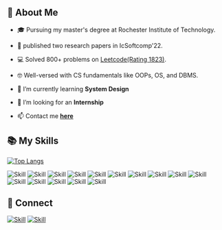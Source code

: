 

## 🧔 About Me

- 🎓 Pursuing my master's degree at Rochester Institute of Technology.
- 📝 published two research papers in IcSoftcomp'22.
- 💻 Solved 800+ problems on [Leetcode(Rating 1823)](https://leetcode.com/u/N0ooobmaster69/).
- 🤓 Well-versed with CS fundamentals like OOPs, OS, and DBMS.
  
- 🌱 I’m currently learning **System Design**

- 👯 I’m looking for an **Internship**

- 📫 Contact me **[here](dd8053@g.rit.edu)**

## 📚 My Skills

[![Top Langs](https://github-readme-stats.vercel.app/api/top-langs/?username=DhairyaDutt&layout=compact&show_icons=true&theme=dark)](https://github.com/DhairyaDutt/DhairyaDutt)

![Skill](https://img.shields.io/badge/Data%20Structures%20%26%20Algorithms-108000?style=for-the-badge)
![Skill](https://img.shields.io/badge/Object--Oriented%20Programming-blue?style=for-the-badge)
![Skill](https://img.shields.io/badge/System%20Design-FFA500?style=for-the-badge)
![Skill](https://img.shields.io/badge/Operating%20Systems-000000?style=for-the-badge)
![Skill](https://img.shields.io/badge/DBMS-002000?style=for-the-badge)
![Skill](https://img.shields.io/badge/MongoDB-47A248?style=for-the-badge&logo=mongodb&logoColor=white)
![Skill](https://img.shields.io/badge/SQL-4479A1?style=for-the-badge&logo=sql&logoColor=white)
![Skill](https://img.shields.io/badge/C++-00599C?style=for-the-badge&logo=c%2B%2B&logoColor=white)
![Skill](https://img.shields.io/badge/Python-3776AB?style=for-the-badge&logo=python&logoColor=white)
![Skill](https://img.shields.io/badge/React-61DAFB?style=for-the-badge&logo=react&logoColor=white)
![Skill](https://img.shields.io/badge/Google%20BigQuery-4285F4?style=for-the-badge&logo=google%20cloud&logoColor=white)
![Skill](https://img.shields.io/badge/Data%20Looker-311C87?style=for-the-badge&logo=data-looker&logoColor=white)
![Skill](https://img.shields.io/badge/JavaScript-323330?style=for-the-badge&logo=javascript&logoColor=F7DF1E)
![Skill](https://img.shields.io/badge/Bootstrap-563D7C?style=for-the-badge&logo=bootstrap&logoColor=white)
![Skill](https://img.shields.io/badge/GitHub-181717?style=for-the-badge&logo=github&logoColor=white)







## 🤝 Connect

[![Skill](https://img.shields.io/badge/LinkedIn-0077B5?style=for-the-badge&logo=linkedin&logoColor=white)](https://www.linkedin.com/in/dhairya-dutt-707a3b1b2/)
[![Skill](https://img.shields.io/badge/GitHub-100000?style=for-the-badge&logo=github&logoColor=white)](https://github.com/DhairyaDutt)
